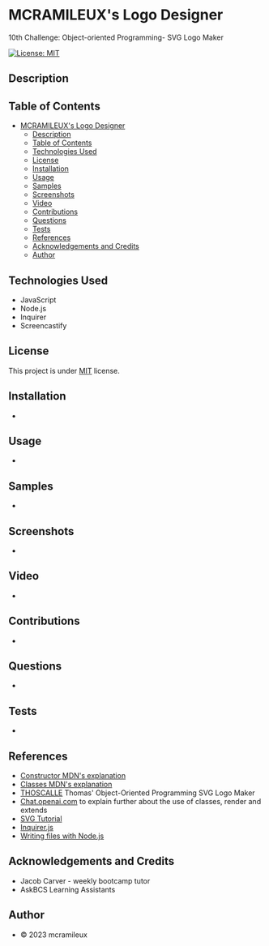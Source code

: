 # MCRAMILEUX's Logo Designer
10th Challenge: Object-oriented Programming- SVG Logo Maker

[![License: MIT](https://img.shields.io/badge/License-MIT-blue.svg)](https://opensource.org/licenses/MIT)

## Description


## Table of Contents
- [MCRAMILEUX's Logo Designer](#mcramileuxs-logo-designer)
  - [Description](#description)
  - [Table of Contents](#table-of-contents)
  - [Technologies Used](#technologies-used)
  - [License](#license)
  - [Installation](#installation)
  - [Usage](#usage)
  - [Samples](#samples)
  - [Screenshots](#screenshots)
  - [Video](#video)
  - [Contributions](#contributions)
  - [Questions](#questions)
  - [Tests](#tests)
  - [References](#references)
  - [Acknowledgements and Credits](#acknowledgements-and-credits)
  - [Author](#author)

## Technologies Used
* JavaScript
* Node.js
* Inquirer
* Screencastify

## License
This project is under [MIT](https://choosealicense.com/licenses/mit/) license.

## Installation
* 

## Usage
* 

## Samples
* 

## Screenshots
* 

## Video
* 

## Contributions
* 

## Questions
* 

## Tests
* 

## References
* [Constructor MDN's explanation](https://developer.mozilla.org/en-US/docs/Web/JavaScript/Reference/Classes/constructor)
* [Classes MDN's explanation](https://developer.mozilla.org/en-US/docs/Learn/JavaScript/Objects/Object-oriented_programming)
* [THOSCALLE](https://www.youtube.com/watch?v=GJYMcLus3v0&t=18s) Thomas' Object-Oriented Programming SVG Logo Maker
* [Chat.openai.com](https://chat.openai.com/) to explain further about the use of classes, render and extends
* [SVG Tutorial](https://developer.mozilla.org/en-US/docs/Web/SVG/Tutorial)
* [Inquirer.js](https://www.npmjs.com/package/inquirer)
* [Writing files with Node.js](https://nodejs.dev/en/learn/writing-files-with-nodejs/)

## Acknowledgements and Credits
- Jacob Carver - weekly bootcamp tutor
- AskBCS Learning Assistants

## Author
- © 2023 mcramileux
